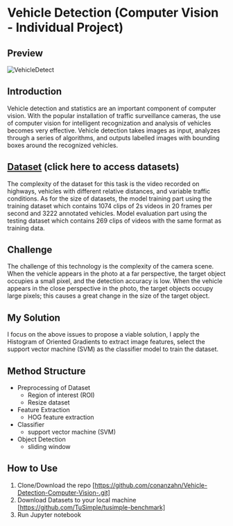 # Vehicle Detection (Computer Vision - Individual Project)

## Preview

![VehicleDetect](https://user-images.githubusercontent.com/54277153/130087448-f9fcf60b-e445-4683-bfdd-b0120396c74e.jpg)

## Introduction
Vehicle detection and statistics are an important component
of computer vision. With the popular installation of traffic 
surveillance cameras, the use of computer vision for intelligent 
recognization and analysis of vehicles becomes very effective.
Vehicle detection takes images as input, analyzes through a 
series of algorithms, and outputs labelled images with bounding 
boxes around the recognized vehicles.

## [Dataset](https://github.com/TuSimple/tusimple-benchmark) (click here to access datasets)
The complexity of the dataset for this task is the video 
recorded on highways, vehicles with different relative distances, 
and variable traffic conditions. As for the size of datasets, the 
model training part using the training dataset which contains 
1074 clips of 2s videos in 20 frames per second and 3222 
annotated vehicles. Model evaluation part using the testing 
dataset which contains 269 clips of videos with the same format 
as training data.

## Challenge
The challenge of this technology is the complexity of the 
camera scene. When the vehicle appears in the photo at a far 
perspective, the target object occupies a small pixel, and the 
detection accuracy is low. When the vehicle appears in the close 
perspective in the photo, the target objects occupy large pixels; 
this causes a great change in the size of the target object.

## My Solution
I focus on the above issues to propose a viable 
solution, I apply the Histogram of Oriented Gradients to extract 
image features, select the support vector machine (SVM) as the 
classifier model to train the dataset.

## Method Structure
- Preprocessing of Dataset
    - Region of interest (ROI)
    - Resize dataset
- Feature Extraction
    - HOG feature extraction
- Classifier
    - support vector machine (SVM) 
- Object Detection
    - sliding window

## How to Use
1. Clone/Download the repo [https://github.com/conanzahn/Vehicle-Detection-Computer-Vision-.git]
2. Download Datasets to your local machine [https://github.com/TuSimple/tusimple-benchmark]
3. Run Jupyter notebook
